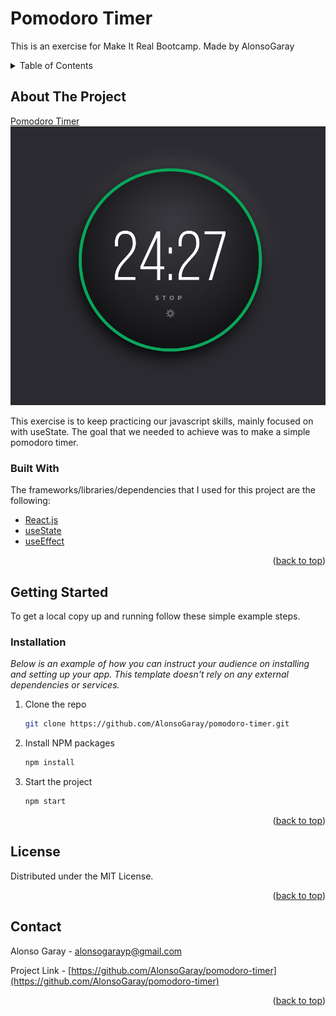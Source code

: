 # Pomodoro Timer

This is an exercise for Make It Real Bootcamp.
Made by AlonsoGaray

<!-- TABLE OF CONTENTS -->
<details>
  <summary>Table of Contents</summary>
  <ol>
    <li>
      <a href="#about-the-project">About The Project</a>
      <ul>
        <li><a href="#built-with">Built With</a></li>
      </ul>
    </li>
    <li>
      <a href="#getting-started">Getting Started</a>
      <ul>
        <li><a href="#installation">Installation</a></li>
      </ul>
    </li>
    <li><a href="#license">License</a></li>
    <li><a href="#contact">Contact</a></li>
  </ol>
</details>

## About The Project

[Pomodoro Timer](https://pomodoro-timer-alonso.netlify.app/)
![alt text](https://raw.githubusercontent.com/AlonsoGaray/pomodoro-timer/main/src/img/Project.png)

This exercise is to keep practicing our javascript skills, mainly focused on with useState. The goal that we needed to achieve was to make a simple pomodoro timer.

### Built With

The frameworks/libraries/dependencies that I used for this project are the following:

- [React.js](https://reactjs.org/)
- [useState](https://reactjs.org/docs/hooks-reference.html#usestate)
- [useEffect](https://reactjs.org/docs/hooks-reference.html#useEffect)

<p align="right">(<a href="#top">back to top</a>)</p>

## Getting Started

To get a local copy up and running follow these simple example steps.

### Installation

_Below is an example of how you can instruct your audience on installing and setting up your app. This template doesn't rely on any external dependencies or services._

1. Clone the repo
   ```sh
   git clone https://github.com/AlonsoGaray/pomodoro-timer.git
   ```
2. Install NPM packages
   ```sh
   npm install
   ```
3. Start the project
   ```sh
   npm start
   ```

<p align="right">(<a href="#top">back to top</a>)</p>

## License

Distributed under the MIT License.

<p align="right">(<a href="#top">back to top</a>)</p>

## Contact

Alonso Garay - alonsogarayp@gmail.com

Project Link - [https://github.com/AlonsoGaray/pomodoro-timer](https://github.com/AlonsoGaray/pomodoro-timer)

<p align="right">(<a href="#top">back to top</a>)</p>
